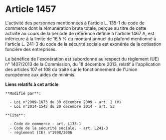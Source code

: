 # Article 1457

L'activité des personnes mentionnées à l'article L. 135-1 du code de commerce dont la rémunération brute totale, perçue au
titre de cette activité au cours de la période de référence définie à l'article 1467 A, est inférieure à la limite de 16,5 %
du montant annuel du plafond mentionné à l'article L. 241-3 du code de la sécurité sociale est exonérée de la cotisation
foncière des entreprises.

Le bénéfice de l'exonération est subordonné au respect du règlement (UE) n° 1407/2013 de la Commission, du 18 décembre 2013,
relatif à l'application des articles 107 et 108 du traité sur le fonctionnement de l'Union européenne aux aides de minimis.

**Liens relatifs à cet article**

	**Modifié par**:

	  - Loi n°2009-1673 du 30 décembre 2009 - art. 2 (V)
	  - Loi n°2014-1545 du 20 décembre 2014 - art. 53

	**Cite**:

	  - Code de commerce - art. L135-1
	  - Code de la sécurité sociale. - art. L241-3
	  - règlement (CE) n°1998/2006
